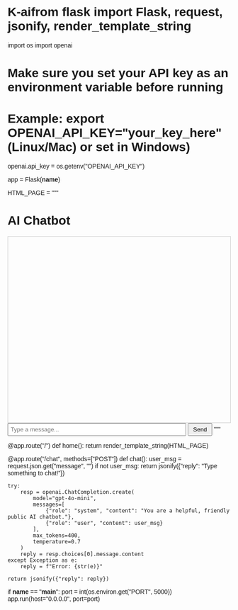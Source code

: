 # K-aifrom flask import Flask, request, jsonify, render_template_string
import os
import openai

# Make sure you set your API key as an environment variable before running
# Example: export OPENAI_API_KEY="your_key_here" (Linux/Mac) or set in Windows)
openai.api_key = os.getenv("OPENAI_API_KEY")

app = Flask(__name__)

HTML_PAGE = """
<!DOCTYPE html>
<html lang="en">
<head>
<meta charset="UTF-8">
<meta name="viewport" content="width=device-width, initial-scale=1.0">
<title>Public AI Chatbot</title>
<style>
body { font-family: Arial, sans-serif; margin: 20px; }
#chatbox { border: 1px solid #ccc; padding: 10px; height: 400px; overflow-y: scroll; }
#message { width: 80%; padding: 5px; }
button { padding: 5px 10px; }
.user { color: blue; }
.bot { color: green; }
</style>
</head>
<body>
<h1>AI Chatbot</h1>
<div id="chatbox"></div>
<input type="text" id="message" placeholder="Type a message..." />
<button onclick="sendMessage()">Send</button>

<script>
async function sendMessage() {
    const msgInput = document.getElementById("message");
    const message = msgInput.value;
    if (!message) return;
    const chatbox = document.getElementById("chatbox");
    chatbox.innerHTML += `<p class="user"><b>You:</b> ${message}</p>`;
    msgInput.value = "";

    const response = await fetch("/chat", {
        method: "POST",
        headers: { "Content-Type": "application/json" },
        body: JSON.stringify({ message })
    });
    const data = await response.json();
    chatbox.innerHTML += `<p class="bot"><b>AI:</b> ${data.reply}</p>`;
    chatbox.scrollTop = chatbox.scrollHeight;
}
</script>
</body>
</html>
"""

@app.route("/")
def home():
    return render_template_string(HTML_PAGE)

@app.route("/chat", methods=["POST"])
def chat():
    user_msg = request.json.get("message", "")
    if not user_msg:
        return jsonify({"reply": "Type something to chat!"})

    try:
        resp = openai.ChatCompletion.create(
            model="gpt-4o-mini",
            messages=[
                {"role": "system", "content": "You are a helpful, friendly public AI chatbot."},
                {"role": "user", "content": user_msg}
            ],
            max_tokens=400,
            temperature=0.7
        )
        reply = resp.choices[0].message.content
    except Exception as e:
        reply = f"Error: {str(e)}"

    return jsonify({"reply": reply})

if __name__ == "__main__":
    port = int(os.environ.get("PORT", 5000))
    app.run(host="0.0.0.0", port=port)
